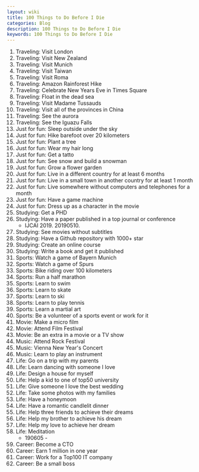 ```yaml
---
layout: wiki
title: 100 Things to Do Before I Die
categories: Blog
description: 100 Things to Do Before I Die
keywords: 100 Things to Do Before I Die
---
```


1. Traveling: Visit London
2. Traveling: Visit New Zealand
3. Traveling: Visit Munich
4. Traveling: Visit Taiwan
5. Traveling: Visit Roma
6. Traveling: Amazon Rainforest Hike
7. Traveling: Celebrate New Years Eve in Times Square
8. Traveling: Float in the dead sea
9. Traveling: Visit Madame Tussauds
10. Traveling: Visit all of the provinces in China
11. Traveling: See the aurora
12. Traveling: See the Iguazu Falls
13. Just for fun: Sleep outside under the sky
14. Just for fun: Hike barefoot over 20 kilometers
15. Just for fun: Plant a tree
16. Just for fun: Wear my hair long
17. Just for fun: Get a tatto
18. Just for fun: See snow and build a snowman
19. Just for fun: Grow a flower garden
20. Just for fun: Live in a different country for at least 6 months
21. Just for fun: Live in a small town in another country for at least 1 month
22. Just for fun: Live somewhere without computers and telephones for a month
23. Just for fun: Have a game machine
24. Just for fun: Dress up as a character in the movie
25. Studying: Get a PHD
26. Studying: Have a paper published in a top journal or conference
    - IJCAI 2019. 20190510.
27. Studying: See movies without subtitles
28. Studying: Have a Github repository with 1000+ star
29. Studying: Create an online course
30. Studying: Write a book and get it published
31. Sports: Watch a game of Bayern Munich
32. Sports: Watch a game of Spurs
33. Sports: Bike riding over 100 kilometers
34. Sports: Run a half marathon
35. Sports: Learn to swim
36. Sports: Learn to skate
37. Sports: Learn to ski
38. Sports: Learn to play tennis
39. Sports: Learn a martial art
40. Sports: Be a volunteer of a sports event or work for it
41. Movie: Make a micro film
42. Movie: Attend Film Festival
43. Movie: Be an extra in a movie or a TV show
44. Music: Attend Rock Festival
45. Music: Vienna New Year's Concert
46. Music: Learn to play an instrument
47. Life: Go on a trip with my parents
48. Life: Learn dancing with someone I love
49. Life: Design a house for myself
50. Life: Help a kid to one of top50 university
51. Life: Give someone I love the best wedding
52. Life: Take some photos with my families
53. Life: Have a honeymoon
54. Life: Have a romantic candlelit dinner
55. Life: Help three friends to achieve their dreams
56. Life: Help my brother to achieve his dream
57. Life: Help my love to achieve her dream
58. Life: Meditation
    - 190605 - 
59. Career: Become a CTO
60. Career: Earn 1 million in one year
61. Career: Work for a Top100 IT company
62. Career: Be a small boss